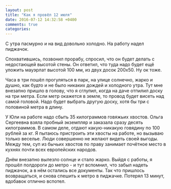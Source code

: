 ```yaml
---
layout: post
title: "Как я провёл 12 июля"
date: 2016-07-12 14:32:58 +0400
comments: true
categories: 
---
```

С утра пасмурно и на вид довольно холодно. На работу надел пиджачок.

Спохватившись, позвонил прорабу, спросил, что он будет делать с недостающей высотой стены. Он ответил, что туда надо будет ещё уложить мауэрлат высотой 100 мм, из двух досок 200х50. Ну ок тоже.

Часа в три пошёл прогуляться в парк, на улице солнечно, жарко и душно, как будто и не было никаких дождей и холодного утра. Тут мне внезапно пришло в голову, что я сглупил, когда на даче отпилил доску на три метра. Если метр окажется в земле, то провод будет висеть над самой головой. Надо будет выбрать другую доску, хотя бы три с половиной метра в длину. 

У Юли на работе надо сбыть 35 килограммов говяжьих хвостов. Ольга Сергеевна взяла пробный экземпляр и заказала сразу десять килограммов. В самом деле, отдают какую-никакую говядину по 100 рублей за кг. Я пытаюсь пристроить эти хвосты на работе, но вызываю только веселье. Люди совершенно не желают видеть своей выгоды. Между тем, суп из бычьих хвостов по праву занимает почётное место в кухнях почти всех европейских народов.

Днём внезапно вылезло солнце и стало жарко. Выйдя с работы, я прошёл полдороги до метро - и тут вспомнил, что забыл надеть пиджачок, а в нём остались все документы. Так что пришлось возвращаться, и снова спешить к метро в пиджачке. Потерял 13 минут, вдобавок отлично вспотел.
